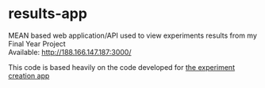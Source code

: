# results-app
MEAN based web application/API used to view experiments results from my Final Year Project </br>
Available: http://188.166.147.187:3000/

This code is based heavily on the code developed for [the experiment creation app](https://github.com/mrhysjones/experiment-creation-app)
